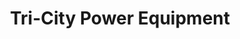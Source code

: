 ---
title: "Tri-City Power Equipment"
url: /coquitlam/tri-city-power-equipment/
shop: Eisenwaren
---